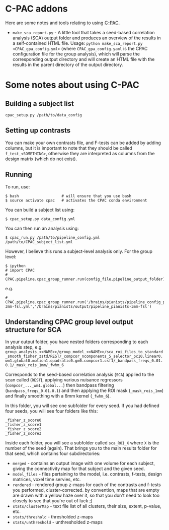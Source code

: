 
# C-PAC addons

Here are some notes and tools relating to using [C-PAC](https://github.com/FCP-INDI/C-PAC).

* `make_sca_report.py` - A little tool that takes a seed-based correlation analysis (SCA) output folder and produces an overview of the results in a self-contained HTML file. Usage: `python make_sca_report.py <CPAC_gpa_config.yml>` (where `CPAC_gpa_config.yaml` is the CPAC configuration file for the group analysis), which will parse the corresponding output directory and will create an HTML file with the results in the parent directory of the output directory.






# Some notes about using C-PAC

## Building a subject list

```
cpac_setup.py /path/to/data_config
```


## Setting up contrasts
You can make your own contrasts file, and F-tests can be added by adding columns, but it is important to note that they should be called `f_test_<SOMETHING>`, otherwise they are interpreted as columns from the design matrix (which do not exist).


## Running

To run, use:

```
$ bash                   # will ensure that you use bash
$ source activate cpac   # activates the CPAC conda environment
```

You can build a subject list using:
```
$ cpac_setup.py data_config.yml
```

You can then run an analysis using:
```
$ cpac_run.py /path/to/pipeline_config.yml /path/to/CPAC_subject_list.yml
```

However, I believe this runs a subject-level analysis only.
For the group level:
``` 
$ ipython
# import CPAC
# CPAC.pipeline.cpac_group_runner.run(config_file,pipeline_output_folder)
```

e.g.
```
#  CPAC.pipeline.cpac_group_runner.run('/brains/pianists/pipeline_config_pianists-3mm-fsl.yml','/brains/pianists/output/pipeline_pianists-3mm-fsl')
```





## Understanding CPAC group level output structure for SCA

In your output folder, you have nested folders corresponding to each analysis step, e.g.
`group_analysis_<<NAME>>/group_model_<<NAME>>/sca_roi_files_to_standard_smooth_fisher_zstd/REST/_compcor_ncomponents_5_selector_pc10.linear0.wm1.global0.motion1.quadratic0.gm0.compcor1.csf1/_bandpass_freqs_0.01.0.1/_mask_rois_1mm/_fwhm_6`

Corresponds to the seed-based correlation analysis (`SCA`) applied to the scan called (`REST`), applying various nuisance regressors (`compcor_..._wm1.global...`) then bandpass filtering (`bandpass_freqs_0.01.0.1`) and then applying the ROI mask (`_mask_rois_1mm`) and finally smoothing with a 6mm kernel (`_fwhm_6`).

In this folder, you will see one subfolder for every seed. If you had defined four seeds, you will see four folders like this:
```
_fisher_z_score0
_fisher_z_score1
_fisher_z_score2
_fisher_z_score3
```

Inside each folder, you will see a subfolder called `sca_ROI_X` where `X` is the number of the seed (again). That brings you to the main results folder for that seed, which contains four subdirectories:

* `merged` - contains an output image with one volume for each subject, giving the connectivity map for that subject and the given seed.
* `model_files` - files pertaining to the model, i.e. contrasts, f-tests, design matrices, voxel time servies, etc. 
* `rendered` - rendered group z-maps for each of the contrasts and f-tests you performed, cluster-corrected. by convention, maps that are empty are drawn with a yellow haze over it, so that you don't need to look too closely to see that you're out of luck ;)
* `stats/clusterMap` - text file list of all clusters, their size, extent, p-value, etc.
* `stats/threshold` - thresholded z-maps
* `stats/unthreshold` - unthresholded z-maps





